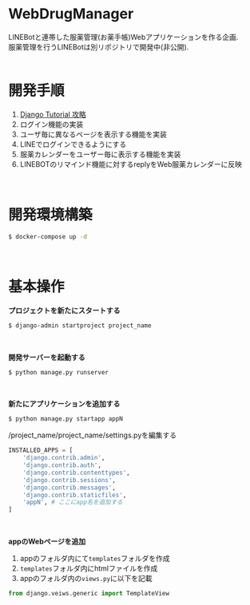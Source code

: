 # WebDrugManager
LINEBotと連帯した服薬管理(お薬手帳)Webアプリケーションを作る企画.  
服薬管理を行うLINEBotは別リポジトリで開発中(非公開).
<br>
<br>

# 開発手順
1. [Django Tutorial 攻略](https://www.youtube.com/watch?v=nS41IkL13QE&list=PLuCS8p0T7ozK4Ne1e5eAVG2R5Gbs1naix)
2. ログイン機能の実装  
3. ユーザ毎に異なるページを表示する機能を実装  
4. LINEでログインできるようにする  
5. 服薬カレンダーをユーザー毎に表示する機能を実装  
6. LINEBOTのリマインド機能に対するreplyをWeb服薬カレンダーに反映

<br>

# 開発環境構築
```bash
$ docker-compose up -d
```
<br>

# 基本操作
**プロジェクトを新たにスタートする**
```bash
$ django-admin startproject project_name
```
<br>

**開発サーバーを起動する**
```bash
$ python manage.py runserver
```
<br>

**新たにアプリケーションを追加する** 
```bash
$ python manage.py startapp appN
```
/project_name/project_name/settings.pyを編集する
```python:settings.py
INSTALLED_APPS = [
    'django.contrib.admin',
    'django.contrib.auth',
    'django.contrib.contenttypes',
    'django.contrib.sessions',
    'django.contrib.messages',
    'django.contrib.staticfiles',
    'appN', # ここにapp名を追加する
]
```
<br>

**appのWebページを追加**
1. appのフォルダ内にて```templates```フォルダを作成
2. ```templates```フォルダ内にhtmlファイルを作成
3. appのフォルダ内の```views.py```に以下を記載
```python
from django.veiws.generic import TemplateView
```